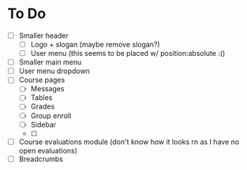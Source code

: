 # To Do

- [ ] Smaller header
  - [ ] Logo + slogan (maybe remove slogan?)
  - [ ] User menu (this seems to be placed w/ position:absolute :()
- [ ] Smaller main menu
- [ ] User menu dropdown
- [ ] Course pages
  - [ ] Messages
  - [ ] Tables
  - [ ] Grades
  - [ ] Group enroll
  - [ ] Sidebar
  - [ ]
- [ ] Course evaluations module (don't know how it looks rn as I have no open evaluations)
- [ ] Breadcrumbs
